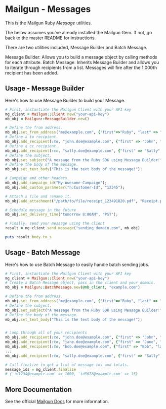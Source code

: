 Mailgun - Messages
====================

This is the Mailgun Ruby *Message* utilities. 

The below assumes you've already installed the Mailgun Gem. If not, go back to the master README for instructions.

There are two utilities included, Message Builder and Batch Message. 

Message Builder: Allows you to build a message object by calling methods for 
each attribute. 
Batch Message: Inherits Message Builder and allows you to iterate through 
recipients from a list. Messages will fire after the 1,000th recipient has been 
added. 

Usage - Message Builder
-----------------------
Here's how to use Message Builder to build your Message. 

```ruby
# First, instantiate the Mailgun Client with your API key
mg_client = Mailgun::Client.new("your-api-key")
mb_obj = Mailgun::MessageBuilder.new()

# Define the from address.
mb_obj.set_from_address("me@example.com", {"first"=>"Ruby", "last" => "SDK"});
# Define a to recipient.
mb_obj.add_recipient(:to, "john.doe@example.com", {"first" => "John", "last" => "Doe"});
# Define a cc recipient.
mb_obj.add_recipient(:cc, "sally.doe@example.com", {"first" => "Sally", "last" => "Doe"});
# Define the subject. 
mb_obj.set_subject("A message from the Ruby SDK using Message Builder!");
# Define the body of the message.
mb_obj.set_text_body("This is the text body of the message!");

# Campaign and other headers.
mb_obj.add_campaign_id("My-Awesome-Campaign");
mb_obj.add_custom_parameter("h:Customer-Id", "12345");

# Attach a file and rename it.
mb_obj.add_attachment("/path/to/file/receipt_123491820.pdf", "Receipt.pdf");

# Schedule message in the future
mb_obj.set_delivery_time("tomorrow 8:00AM", "PST");

# Finally, send your message using the client
result = mg_client.send_message("sending_domain.com", mb_obj)

puts result.body.to_s
```

Usage - Batch Message
---------------------
Here's how to use Batch Message to easily handle batch sending jobs. 

```ruby
# First, instantiate the Mailgun Client with your API key
mg_client = Mailgun::Client.new("your-api-key")
# Create a Batch Message object, pass in the client and your domain.
mb_obj = Mailgun::BatchMessage.new(@mb_client, "example.com")

# Define the from address.
mb_obj.set_from_address("me@example.com", {"first"=>"Ruby", "last" => "SDK"});
# Define the subject. 
mb_obj.set_subject("A message from the Ruby SDK using Message Builder!");
# Define the body of the message.
mb_obj.set_text_body("This is the text body of the message!");


# Loop through all of your recipients
mb_obj.add_recipient(:to, "john.doe@example.com", {"first" => "John", "last" => "Doe"});
mb_obj.add_recipient(:to, "jane.doe@example.com", {"first" => "Jane", "last" => "Doe"});
mb_obj.add_recipient(:to, "bob.doe@example.com", {"first" => "Bob", "last" => "Doe"});
...
mb_obj.add_recipient(:to, "sally.doe@example.com", {"first" => "Sally", "last" => "Doe"});

# Call finalize to get a list of message ids and totals.
message_ids = mg_client.finalize
# {'id1234@example.com' => 1000, 'id5678@example.com' => 15}
```

More Documentation
------------------
See the official [Mailgun Docs](http://documentation.mailgun.com/api-sending.html) 
for more information.